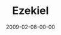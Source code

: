---
layout: message
category: message
series: "Lost Books"
title: "Ezekiel"
date: 2009-02-08-00-00
message_id: 544
audio: "http://s3.amazonaws.com/crossroads-media/messages/audio/LostBooks5.mp3"
audio-duration: "28:42"
description: "Brian Tome discusses being faithful in the midst of changing times."
video: "http://s3.amazonaws.com/crossroads-media/messages/video/LostBooks5.mp4"
video-duration: "28:42"
video-image: "http://s3.amazonaws.com/crossroads-media/images/LostBooks5-still.jpg"
notes-description: ""
notes: "http://s3.amazonaws.com/crossroads-media/documents/SN_02_08-08_09.pdf"
notes-title: "Lost Books&#58; Ezekiel (Study Notes)"
program: "http://s3.amazonaws.com/crossroads-media/documents/0207_08Program.pdf"
tag: 
 - faithfulness
 - ezekiel
 - prophets
 - change
explicit: false
---